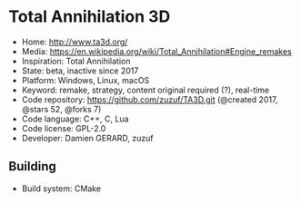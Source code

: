 # Total Annihilation 3D

- Home: http://www.ta3d.org/
- Media: https://en.wikipedia.org/wiki/Total_Annihilation#Engine_remakes
- Inspiration: Total Annihilation
- State: beta, inactive since 2017
- Platform: Windows, Linux, macOS
- Keyword: remake, strategy, content original required (?), real-time
- Code repository: https://github.com/zuzuf/TA3D.git (@created 2017, @stars 52, @forks 7)
- Code language: C++, C, Lua
- Code license: GPL-2.0
- Developer: Damien GERARD, zuzuf

## Building

- Build system: CMake
